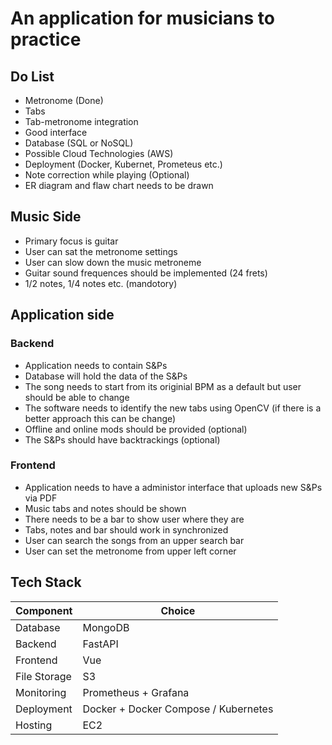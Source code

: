 # An application for musicians to practice
## Do List
- Metronome (Done)
- Tabs
- Tab-metronome integration
- Good interface
- Database (SQL or NoSQL)
- Possible Cloud Technologies (AWS)
- Deployment (Docker, Kubernet, Prometeus etc.)
- Note correction while playing (Optional)
- ER diagram and flaw chart needs to be drawn

## Music Side
- Primary focus is guitar
- User can sat the metronome settings
- User can slow down the music metroneme
- Guitar sound frequences should be implemented (24 frets)
- 1/2 notes, 1/4 notes etc. (mandotory)

## Application side
### Backend
- Application needs to contain S&Ps
- Database will hold the data of the S&Ps
- The song needs to start from its originial BPM as a default but user should be able to change
- The software needs to identify the new tabs using OpenCV (if there is a better approach this can be change)
- Offline and online mods should be provided (optional)
- The S&Ps should have backtrackings (optional)

### Frontend
- Application needs to have a administor interface that uploads new S&Ps via PDF
- Music tabs and notes should be shown
- There needs to be a bar to show user where they are
- Tabs, notes and bar should work in synchronized
- User can search the songs from an upper search bar
- User can set the metronome from upper left corner 

## Tech Stack
| Component  | Choice |
| ------------- | ------------- |
| Database  | MongoDB  |
| Backend  | FastAPI  |
| Frontend  | Vue  |
| File Storage  | S3 |
| Monitoring  | Prometheus + Grafana  |
| Deployment  | Docker + Docker Compose / Kubernetes |
| Hosting  | EC2  |
